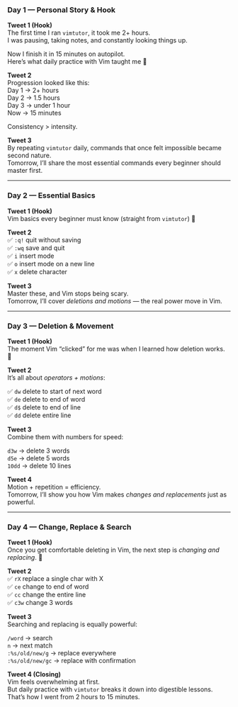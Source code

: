 ### **Day 1 — Personal Story & Hook**

**Tweet 1 (Hook)**  
The first time I ran `vimtutor`, it took me 2+ hours.  
I was pausing, taking notes, and constantly looking things up.

Now I finish it in 15 minutes on autopilot.  
Here’s what daily practice with Vim taught me 🧵

**Tweet 2**  
Progression looked like this:  
Day 1 → 2+ hours  
Day 2 → 1.5 hours  
Day 3 → under 1 hour  
Now → 15 minutes

Consistency > intensity.

**Tweet 3**  
By repeating `vimtutor` daily, commands that once felt impossible became second nature.  
Tomorrow, I’ll share the most essential commands every beginner should master first.

---

### **Day 2 — Essential Basics**

**Tweet 1 (Hook)**  
Vim basics every beginner must know (straight from `vimtutor`) 🧵

**Tweet 2**  
✅ `:q!` quit without saving  
✅ `:wq` save and quit  
✅ `i` insert mode  
✅ `o` insert mode on a new line  
✅ `x` delete character

**Tweet 3**  
Master these, and Vim stops being scary.  
Tomorrow, I’ll cover _deletions and motions_ — the real power move in Vim.

---

### **Day 3 — Deletion & Movement**

**Tweet 1 (Hook)**  
The moment Vim “clicked” for me was when I learned how deletion works. 🧵

**Tweet 2**  
It’s all about _operators + motions_:

✅ `dw` delete to start of next word  
✅ `de` delete to end of word  
✅ `d$` delete to end of line  
✅ `dd` delete entire line

**Tweet 3**  
Combine them with numbers for speed:

`d3w` → delete 3 words  
`d5e` → delete 5 words  
`10dd` → delete 10 lines

**Tweet 4**  
Motion + repetition = efficiency.  
Tomorrow, I’ll show you how Vim makes _changes and replacements_ just as powerful.

---

### **Day 4 — Change, Replace & Search**

**Tweet 1 (Hook)**  
Once you get comfortable deleting in Vim, the next step is _changing and replacing_. 🧵

**Tweet 2**  
✅ `rX` replace a single char with X  
✅ `ce` change to end of word  
✅ `cc` change the entire line  
✅ `c3w` change 3 words

**Tweet 3**  
Searching and replacing is equally powerful:

`/word` → search  
`n` → next match  
`:%s/old/new/g` → replace everywhere  
`:%s/old/new/gc` → replace with confirmation

**Tweet 4 (Closing)**  
Vim feels overwhelming at first.  
But daily practice with `vimtutor` breaks it down into digestible lessons.  
That’s how I went from 2 hours to 15 minutes.
